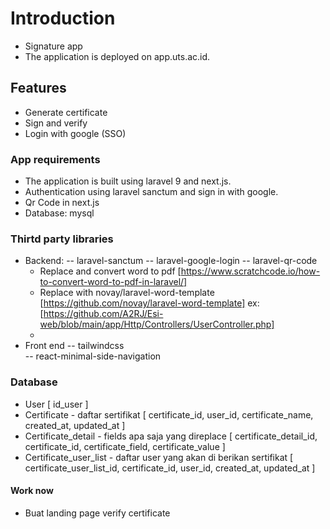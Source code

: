 # Introduction

-   Signature app
-   The application is deployed on app.uts.ac.id.

## Features

-   Generate certificate
-   Sign and verify
-   Login with google (SSO)

### App requirements

-   The application is built using laravel 9 and next.js.
-   Authentication using laravel sanctum and sign in with google.
-   Qr Code in next.js
-   Database: mysql

### Thirtd party libraries

-   Backend:
    -- laravel-sanctum
    -- laravel-google-login
    -- laravel-qr-code
    -   Replace and convert word to pdf [https://www.scratchcode.io/how-to-convert-word-to-pdf-in-laravel/]
    -   Replace with novay/laravel-word-template [https://github.com/novay/laravel-word-template] ex: [https://github.com/A2RJ/Esi-web/blob/main/app/Http/Controllers/UserController.php]
    -
-   Front end
    -- tailwindcss  
    -- react-minimal-side-navigation

### Database

-   User [ id_user ]
-   Certificate - daftar sertifikat [
    certificate_id,
    user_id,
    certificate_name,
    created_at,
    updated_at
    ]
-   Certificate_detail - fields apa saja yang direplace [
    certificate_detail_id,
    certificate_id,
    certificate_field,
    certificate_value
    ]
-   Certificate_user_list - daftar user yang akan di berikan sertifikat [
    certificate_user_list_id,
    certificate_id,
    user_id,
    created_at,
    updated_at
    ]

#### Work now

-   Buat landing page verify certificate
